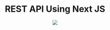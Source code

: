 <div align='center' >
<h1>REST API Using Next JS</h1>
<img src="https://i.ibb.co/HgMgj7m/resst.jpg">
</div>

